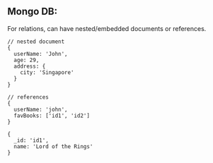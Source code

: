 ## Mongo DB:
For relations, can have nested/embedded documents or references.

```
// nested document 
{
  userName: 'John',
  age: 29,
  address: {
    city: 'Singapore'
  }
}

// references
{
  userName: 'john',
  favBooks: ['id1', 'id2']
}

{
  _id: 'id1',
  name: 'Lord of the Rings'
}
```
